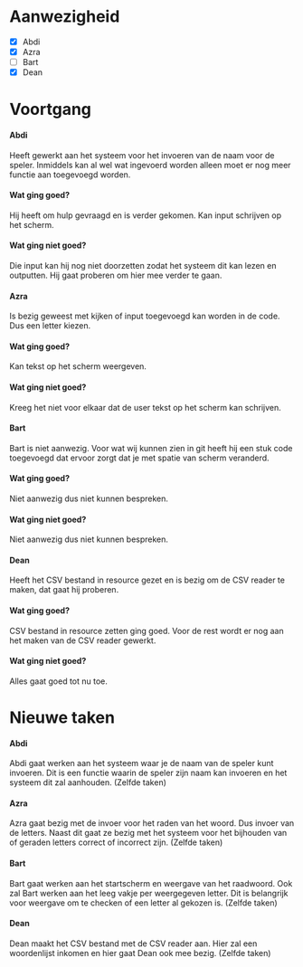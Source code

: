 # Aanwezigheid
- [x] Abdi
- [x] Azra
- [ ] Bart
- [x] Dean

# Voortgang
#### Abdi
Heeft gewerkt aan het systeem voor het invoeren van de naam voor de speler. 
Inmiddels kan al wel wat ingevoerd worden alleen moet er nog meer functie
aan toegevoegd worden. 
#### Wat ging goed?
Hij heeft om hulp gevraagd en is verder gekomen. Kan input schrijven op het scherm.
#### Wat ging niet goed?
Die input kan hij nog niet doorzetten zodat het systeem dit kan lezen en outputten.
Hij gaat proberen om hier mee verder te gaan.

#### Azra
Is bezig geweest met kijken of input toegevoegd kan worden in de code. 
Dus een letter kiezen. 
#### Wat ging goed?
Kan tekst op het scherm weergeven.
#### Wat ging niet goed?
Kreeg het niet voor elkaar dat de user tekst op het scherm kan schrijven.


#### Bart
Bart is niet aanwezig. Voor wat wij kunnen zien in git heeft hij een stuk code 
toegevoegd dat ervoor zorgt dat je met spatie van scherm veranderd.
#### Wat ging goed?
Niet aanwezig dus niet kunnen bespreken.
#### Wat ging niet goed?
Niet aanwezig dus niet kunnen bespreken.

#### Dean
Heeft het CSV bestand in resource gezet en is bezig om de CSV reader te maken, 
dat gaat hij proberen.
#### Wat ging goed?
CSV bestand in resource zetten ging goed. Voor de rest wordt er nog aan het maken van de
CSV reader gewerkt.
#### Wat ging niet goed?
Alles gaat goed tot nu toe.

# Nieuwe taken
#### Abdi
Abdi gaat werken aan het systeem waar je de naam van de speler kunt invoeren. 
Dit is een functie waarin de speler zijn naam kan invoeren en het systeem dit zal aanhouden.
(Zelfde taken)

#### Azra
Azra gaat bezig met de invoer voor het raden van het woord. 
Dus invoer van de letters.
Naast dit gaat ze bezig met het systeem voor het bijhouden van 
of geraden letters correct of incorrect zijn.
(Zelfde taken)

#### Bart
Bart gaat werken aan het startscherm en weergave van het raadwoord.
Ook zal Bart werken aan het leeg vakje per weergegeven letter.
Dit is belangrijk voor weergave om te checken of een letter al gekozen is.
(Zelfde taken)

#### Dean
Dean maakt het CSV bestand met de CSV reader aan. 
Hier zal een woordenlijst inkomen en hier gaat Dean ook mee bezig.
(Zelfde taken)

